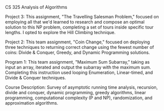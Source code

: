 CS 325 Analysis of Algorithms

Project 3:
This assignment, "The Travelling Salesman Problem," focused on employing all that we'd learned to research and compose an optimal solution to this NP problem, completing a set of tours inside specific tour lengths. I opted to explore the Hill Climbing technique.

Project 2:
This team assignment, "Coin Change," focused on deploying three techniques to returning correct change using the fewest number of coins: Divide & Conquer, Greedy, and Dynamic Programming solutions.

Program 1:
This team assignment, "Maximum Sum Subarray," taking as input an array, iterated and output the subarray with the maximum sum. Completing this instruction used looping Enumeration, Linear-timed, and Divide & Conquer techniques.


Course Description: 
Survey of asymptotic running time analysis, recursion, divide and conquer, dynamic programming, greedy algorithms, linear programming, computational complexity (P and NP), randomization, and approximation algorithms.

